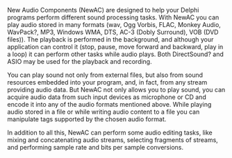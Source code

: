 New Audio Components (NewAC) are designed to help your Delphi programs perform different sound processing tasks. With NewAC you can play audio stored in many formats (wav, Ogg Vorbis, FLAC, Monkey Audio, WavPack?, MP3, Windows WMA, DTS, AC-3 (Dobly Surround), VOB (DVD files)). The playback is performed in the background, and although your application can control it (stop, pause, move forward and backward, play in a loop) it can perform other tasks while audio plays. Both DirectSound? and ASIO may be used for the playback and recording.

You can play sound not only from external files, but also from sound resources embedded into your program, and, in fact, from any stream providing audio data. But NewAC not only allows you to play sound, you can acquire audio data from such input devices as microphone or CD and encode it into any of the audio formats mentioned above. While playing audio stored in a file or while writing audio content to a file you can manipulate tags supported by the chosen audio format.

In addition to all this, NewAC can perform some audio editing tasks, like mixing and concatenating audio streams, selecting fragments of streams, and performing sample rate and bits per sample conversions.
